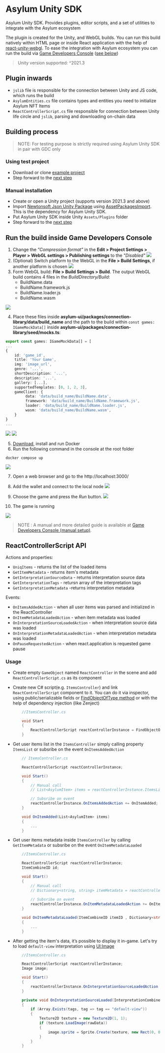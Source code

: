 # Asylum Unity SDK

Asylum Unity SDK. Provides plugins, editor scripts, and a set of utilities to integrate with the Asylum ecosystem

The plugin is created for the Unity, and WebGL builds. You can run this build natively within HTML page or inside React application with the help of [react-unity-webgl](https://www.npmjs.com/package/react-unity-webgl). To ease the integration with Asylum ecosystem you can run the build via [Game Developers Console](https://gitlab.com/asylum-space/asylum-ui/-/tree/main/packages/game-developers-console) ([see below](#run-the-build-inside-game-developer-console))

> Unity version supported: ^2021.3

## Plugin inwards
- `jslib` file is responsible for the connection between Unity and JS code, which runs the build
- `AsylumEntities.cs` file contains types and entities you need to initialize Asylum NFT Items
- `ReactControllerScript.cs` file responsible for connection between Unity life circle and `jslib`, parsing and downloading on-chain data

## Building process

> NOTE: For testing purpose is strictly required using Asylum Unity SDK in pair with GDC only

### Using test project
- Download or clone [example project](https://gitlab.com/asylum-space/asylum-unity-sdk-example)
- Step forward to the [next step](#run-the-build-inside-game-developers-console)

### Manual installation
- Create or open a Unity project (supports version 2021.3 and above)
- Import [Newtonsoft Json Unity Package](https://docs.unity3d.com/Packages/com.unity.nuget.newtonsoft-json@2.0/manual/index.html) using [AssetPackagesImport](https://docs.unity3d.com/Manual/AssetPackagesImport.html). This is the dependency for Asylum Unity SDK.
- Put Asylum Unity SDK inside Unity `Assets/Plugins` folder
- Step forward to the [next step](#run-the-build-inside-game-developers-console)

## Run the build inside Game Developers Console
1. Change the _"Compression format"_ in the **Edit > Project Settings > Player > WebGL settings > Publishing settings** to the _"Disabled"_
![](img/project-settings.png)
2. (Optional) Switch platform to the WebGL in the **File > Build Settings**, if another platform is chosen
![](img/switch-platform.png)
3. Form WebGL build: **File > Build Settings > Build**. The output WebGL build contains 4 files in the _BuildDirectory/Build_:
    - BuildName.data
    - BuildName.framework.js
    - BuildName.loader.js
    - BuildName.wasm

![](img/WebGL-build.png)

4. Place these files inside **asylum-ui/packages/connection-library/data/build_name** and the path to the build within `const games: IGameMockData[]` inside **asylum-ui/packages/connection-library/seed/mocks.ts**:
```ts
export const games: IGameMockData[] = [
...
{
    id: 'game_id',
    title: 'Your Game',
    img: 'image_url',
    genre: '...',
    shortDescription: '...',
    description: '...',
    gallery: [...],
    supportedTemplates: [0, 1, 2, 3],
    gameClient: {
         data: 'data/build_name/BuildName.data',
         framework: 'data/build_name/BuildName.framework.js',
         loader: 'data/build_name/BuildName.loader.js',
         wasm: 'data/build_name/BuildName.wasm',
    }
}
...
```

![](img/Build-files-data.png)
![](img/mocks.png)

5. [Download](https://docs.docker.com/get-docker/), install and run Docker
6. Run the following command in the console at the root folder
```
docker compose up
```

![](img/cmd-docker.png)

7. Open a web browser and go to the http://localhost:3000/

8. Add the wallet and connect to the local node
![](img/Connection.png)

9. Choose the game and press the _Run_ button. 
![](img/run-game.png)

10. The game is running

![](img/Items-views.png)

>NOTE : A manual and more detailed guide is available at [Game Developers Console (manual setup)](https://gitlab.com/asylum-space/asylum-ui/-/tree/main/packages/game-developers-console#run-game-developers-console-manual-setup).

## ReactControllerScript API
Actions and properties:
- `UniqItems` - returns the list of the loaded items
- `GetItemMetadata` - returns item's metadata
- `GetInterpretationSourceData` - returns interpretation source data
- `GetInterpretationTags` - retursn array of the interpretation tags
- `GetInterpretationMetadata` -returns interpretation metadata

Events:
- `OnItemsAddedAction` - when all user items was parsed and initialized in the ReactController
- `OnItemMetadataLoadedAction` - when item metadata was loaded
- `OnInterpretationSourceLoadedAction` - when interpretation source data was loaded
- `OnInterpretationMetadataLoadedAction` - when interpretation metadata was loaded
- `OnPauseRequestedAction` - when react.application is requested game pause

### Usage
- Create empty `GameObject` named `ReactController` in the scene and add `ReactControllerScript.cs` as its component
- Create new C# script(e.g. `ItemsController`) and link `ReactControllerScript` component to it. You can do it via inspector, using public/serializable fields or [FindObjectOfType method](https://docs.unity3d.com/ScriptReference/Object.FindObjectOfType.html) or with the help of dependency injection (like Zenject)
    ```cs
        //ItemsController.cs

        void Start
        {
            ReactControllerScript reactControllerInstance = FindObjectOfType<ReactControllerScript>();
        }
    ```
- Get user items list in the `ItemsController` simply calling property `ItemsList` or subsribe on the event `OnItemsAddedAction`
    ```cs
        // ItemsController.cs

        ReactControllerScript reactControllerInstance;

        void Start()
        {
            // Manual call
            // List<AsylumItem> items = reactControllerInstance.ItemsList;

            // Subsribe on event
            reactControllerInstance.OnItemsAddedAction += OnItemAdded;
        }

        void OnItemAdded(List<AsylumItem> items)
        {
            ...
        }
    ```
- Get user items metadata inside `ItemsController` by calling `GetItemMetadata` or subsribe on the event `OnItemMetadataLoaded`
    ```cs
        //ItemsController.cs

        ReactControllerScript reactControllerInstance;
        ItemCombineID id;

        void Start()
        {
            // Manual call
            // Dictionary<string, string> itemMetadata = reactControllerInstance.GetItemMetadata(id);
            
            // Subsribe on event
            reactControllerInstance.OnItemMetadataLoadedAction += OnItemMetadataLoaded;
        }

        void OnItemMetadataLoaded(ItemCombineID itemID , Dictionary<string, string> metadata)
        {
            ...
        }
    ```
- After getting the item's data, it’s possible to display it in-game. Let's try to load `default-view` interpretation using [UI:Image](https://docs.unity3d.com/2021.3/Documentation/ScriptReference/UIElements.Image.html)

    ```cs
        //ItemsController.cs

        ReactControllerScript reactControllerInstance;
        Image image;

        void Start()
        {
            reactControllerInstance.OnInterpretationSourceLoadedAction += OnInterpretationSourceLoaded;
        }

        private void OnInterpretationSourceLoaded(InterpretationCombineID interpretationID, string[] tags, byte[] rawData)
        {
            if (Array.Exists(tags, tag => tag == "default-view"))
            {
                Texture2D texture = new Texture2D(1, 1);
                if (texture.LoadImage(rawData))
                {
                    image.sprite = Sprite.Create(texture, new Rect(0, 0, texture.width, texture.height), new Vector2(texture.width / 2, texture.height / 2));
                }
            }
        }
    ```
